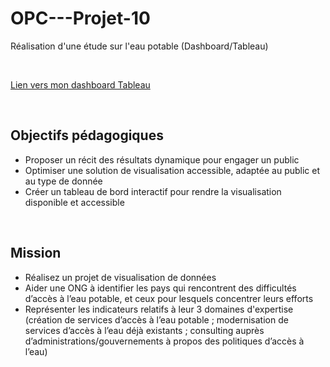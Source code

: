 # OPC---Projet-10
Réalisation d'une étude sur l'eau potable (Dashboard/Tableau)

<br>

[Lien vers mon dashboard Tableau](https://public.tableau.com/app/profile/justine.ben.m.rad/viz/P10-TableauV2/Histoire1?publish=yes)

<br>

Objectifs pédagogiques
-----
- Proposer un récit des résultats dynamique pour engager un public
- Optimiser une solution de visualisation accessible, adaptée au public et au type de donnée
- Créer un tableau de bord interactif pour rendre la visualisation disponible et accessible
  
<br>

Mission
-----
- Réalisez un projet de visualisation de données
- Aider une ONG à identifier les pays qui rencontrent des difficultés d’accès à l’eau potable, et ceux pour lesquels concentrer leurs efforts
- Représenter les indicateurs relatifs à leur 3 domaines d'expertise (création de services d’accès à l’eau potable ; modernisation de services d’accès à l’eau déjà existants ; consulting auprès d’administrations/gouvernements à propos des politiques d’accès à l’eau)
